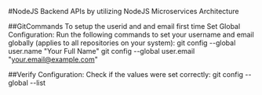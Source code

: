 #NodeJS Backend APIs by utilizing NodeJS Microservices Architecture

##GitCommands
To setup the userid and and email first time
Set Global Configuration: Run the following commands to set your username and email globally 
(applies to all repositories on your system): 
git config --global user.name "Your Full Name"
git config --global user.email "your.email@example.com"

##Verify Configuration: Check if the values were set correctly:
git config --global --list
